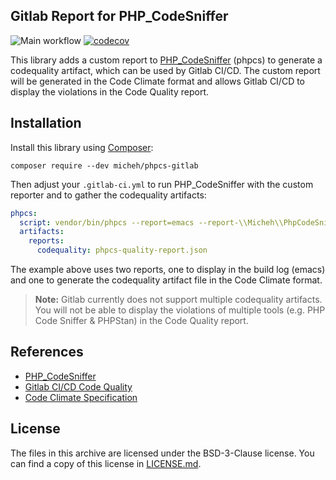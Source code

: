 
Gitlab Report for PHP_CodeSniffer
---------------------------------
![Main workflow](https://github.com/micheh/phpcs-gitlab/workflows/Main%20workflow/badge.svg)
[![codecov](https://codecov.io/gh/micheh/phpcs-gitlab/branch/master/graph/badge.svg)](https://codecov.io/gh/micheh/phpcs-gitlab)


This library adds a custom report to [PHP_CodeSniffer](https://github.com/squizlabs/PHP_CodeSniffer) (phpcs) to generate a codequality artifact, which can be used by Gitlab CI/CD.
The custom report will be generated in the Code Climate format and allows Gitlab CI/CD to display the violations in the Code Quality report.

## Installation

Install this library using [Composer](https://getcomposer.org):

```shell script
composer require --dev micheh/phpcs-gitlab
```

Then adjust your `.gitlab-ci.yml` to run PHP_CodeSniffer with the custom reporter and to gather the codequality artifacts:

```yaml
phpcs:
  script: vendor/bin/phpcs --report=emacs --report-\\Micheh\\PhpCodeSniffer\\Report\\Gitlab=phpcs-quality-report.json
  artifacts:
    reports:
      codequality: phpcs-quality-report.json
```

The example above uses two reports, one to display in the build log (emacs) and one to generate the codequality artifact file in the Code Climate format.

> **Note:** Gitlab currently does not support multiple codequality artifacts. 
> You will not be able to display the violations of multiple tools (e.g. PHP Code Sniffer & PHPStan) in the Code Quality report.


## References

- [PHP_CodeSniffer](https://github.com/squizlabs/PHP_CodeSniffer)
- [Gitlab CI/CD Code Quality](https://docs.gitlab.com/ee/user/project/merge_requests/code_quality.html)
- [Code Climate Specification](https://github.com/codeclimate/platform/blob/master/spec/analyzers/SPEC.md#data-types)


## License

The files in this archive are licensed under the BSD-3-Clause license.
You can find a copy of this license in [LICENSE.md](LICENSE.md).
